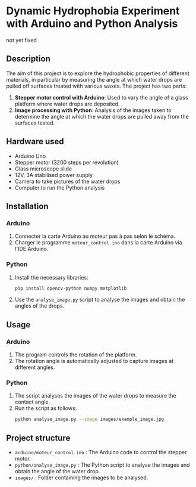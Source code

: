 # Dynamic Hydrophobia Experiment with Arduino and Python Analysis
not yet fixed
## Description
The aim of this project is to explore the hydrophobic properties of different materials, in particular by measuring the angle at which water drops are pulled off surfaces treated with various waxes. The project has two parts:
1. **Stepper motor control with Arduino**: Used to vary the angle of a glass platform where water drops are deposited.
2. **Image processing with Python**: Analysis of the images taken to determine the angle at which the water drops are pulled away from the surfaces tested.

## Hardware used
- Arduino Uno
- Stepper motor (3200 steps per revolution)
- Glass microscope slide
- 12V, 3A stabilised power supply
- Camera to take pictures of the water drops
- Computer to run the Python analysis

## Installation
### Arduino
1. Connecter la carte Arduino au moteur pas à pas selon le schéma.
2. Charger le programme `moteur_control.ino` dans la carte Arduino via l'IDE Arduino.

### Python
1. Install the necessary libraries:
    ```bash
    pip install opencv-python numpy matplotlib
    ```
2. Use the `analyse_image.py` script to analyse the images and obtain the angles of the drops.

## Usage
### Arduino
1. The program controls the rotation of the platform.
2. The rotation angle is automatically adjusted to capture images at different angles.

### Python
1. The script analyses the images of the water drops to measure the contact angle.
2. Run the script as follows:
    ```bash
    python analyse_image.py --image images/example_image.jpg
    ```
    
## Project structure
- `arduino/moteur_control.ino` : The Arduino code to control the stepper motor.
- `python/analyse_image.py` : The Python script to analyse the images and obtain the angle of the water drop.
- `images/` : Folder containing the images to be analysed.
